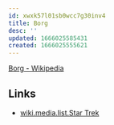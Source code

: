 ```yaml
---
id: xwxk57l01sb0wcc7g30inv4
title: Borg
desc: ''
updated: 1666025585431
created: 1666025555621
---
```


[Borg - Wikipedia](https://en.wikipedia.org/wiki/Borg)

## Links

* [wiki.media.list.Star Trek](../../../Media/List/Star%20Trek.md)